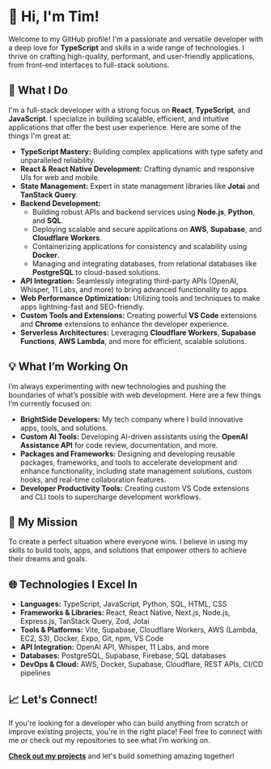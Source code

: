 # 👋 Hi, I'm Tim!

Welcome to my GitHub profile! I'm a passionate and versatile developer with a deep love for **TypeScript** and skills in a wide range of technologies. I thrive on crafting high-quality, performant, and user-friendly applications, from front-end interfaces to full-stack solutions.

## 🚀 What I Do

I'm a full-stack developer with a strong focus on **React**, **TypeScript**, and **JavaScript**. I specialize in building scalable, efficient, and intuitive applications that offer the best user experience. Here are some of the things I'm great at:

- **TypeScript Mastery:** Building complex applications with type safety and unparalleled reliability.
- **React & React Native Development:** Crafting dynamic and responsive UIs for web and mobile.
- **State Management:** Expert in state management libraries like **Jotai** and **TanStack Query**.
- **Backend Development:**
  - Building robust APIs and backend services using **Node.js**, **Python**, and **SQL**.
  - Deploying scalable and secure applications on **AWS**, **Supabase**, and **Cloudflare Workers**.
  - Containerizing applications for consistency and scalability using **Docker**.
  - Managing and integrating databases, from relational databases like **PostgreSQL** to cloud-based solutions.
- **API Integration:** Seamlessly integrating third-party APIs (OpenAI, Whisper, 11 Labs, and more) to bring advanced functionality to apps.
- **Web Performance Optimization:** Utilizing tools and techniques to make apps lightning-fast and SEO-friendly.
- **Custom Tools and Extensions:** Creating powerful **VS Code** extensions and **Chrome** extensions to enhance the developer experience.
- **Serverless Architectures:** Leveraging **Cloudflare Workers**, **Supabase Functions**, **AWS Lambda**, and more for efficient, scalable solutions.

## 💡 What I’m Working On

I’m always experimenting with new technologies and pushing the boundaries of what’s possible with web development. Here are a few things I’m currently focused on:

- **BrightSide Developers:** My tech company where I build innovative apps, tools, and solutions.
- **Custom AI Tools:** Developing AI-driven assistants using the **OpenAI Assistance API** for code review, documentation, and more.
- **Packages and Frameworks:** Designing and developing reusable packages, frameworks, and tools to accelerate development and enhance functionality, including state management solutions, custom hooks, and real-time collaboration features.
- **Developer Productivity Tools:** Creating custom VS Code extensions and CLI tools to supercharge development workflows.

## 🎯 My Mission

To create a perfect situation where everyone wins. I believe in using my skills to build tools, apps, and solutions that empower others to achieve their dreams and goals.

## 🌐 Technologies I Excel In

- **Languages:** TypeScript, JavaScript, Python, SQL, HTML, CSS
- **Frameworks & Libraries:** React, React Native, Next.js, Node.js, Express.js, TanStack Query, Zod, Jotai
- **Tools & Platforms:** Vite, Supabase, Cloudflare Workers, AWS (Lambda, EC2, S3), Docker, Expo, Git, npm, VS Code
- **API Integration:** OpenAI API, Whisper, 11 Labs, and more
- **Databases:** PostgreSQL, Supabase, Firebase, SQL databases
- **DevOps & Cloud:** AWS, Docker, Supabase, Cloudflare, REST APIs, CI/CD pipelines

## 📈 Let's Connect!

If you're looking for a developer who can build anything from scratch or improve existing projects, you're in the right place! Feel free to connect with me or check out my repositories to see what I’m working on.

**[Check out my projects](https://github.com/brightsidedeveloper)** and let's build something amazing together!

<!--
**brightsidedeveloper/brightsidedeveloper** is a ✨ _special_ ✨ repository because its `README.md` (this file) appears on your GitHub profile.

Here are some ideas to get you started:

- 🔭 I’m currently working on ...
- 🌱 I’m currently learning ...
- 👯 I’m looking to collaborate on ...
- 🤔 I’m looking for help with ...
- 💬 Ask me about ...
- 📫 How to reach me: ...
- 😄 Pronouns: ...
- ⚡ Fun fact: ...
-->


